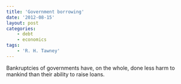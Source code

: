 ```yaml
---
title: 'Government borrowing'
date: '2012-08-15'
layout: post
categories:
    - debt
    - economics
tags:
    - 'R. H. Tawney'
---
```


Bankruptcies of governments have, on the whole, done less harm to mankind than their ability to raise loans.